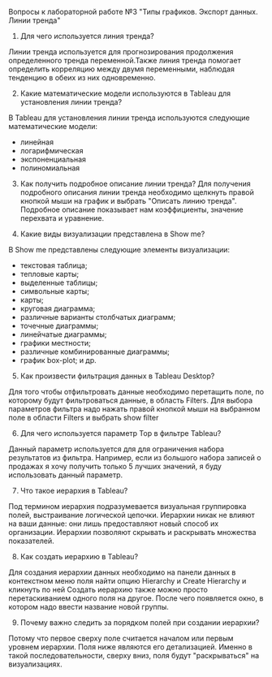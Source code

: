 Вопросы к лабораторной работе №3 "Типы графиков. Экспорт данных. Линии тренда"

1. Для чего используется линия тренда?

Линии тренда используется для прогнозирования продолжения определенного тренда переменной.Также линия тренда
помогает  определить корреляцию между двумя переменными, наблюдая тенденцию в обеих из них одновременно. 

2. Какие математические модели используются в  Tableau  для установления линии тренда?

В  Tableau для установления линии тренда используются следующие математические модели:
- линейная
- логарифмическая
- экспоненциальная
- полиномиальная

3. Как получить подробное описание линии тренда?
Для получения подробного описания линии тренда необходимо щелкнуть правой кнопкой мыши на график и выбрать "Описать линию тренда". 
Подробное описание показывает нам коэффициенты, значение перехвата и уравнение. 

4. Какие виды визуализации представлена в Show me?

В  Show me представлены следующие элементы визуализации:
- текстовая таблица;
- тепловые карты;
- выделенные таблицы;
- символьные карты;
- карты;
- круговая диаграмма;
- различные варианты столбчатых диаграмм;
- точечные диаграммы;
- линейчатые диаграммы;
- графики местности;
- различные комбинированные диаграммы;
- график box-plot; и др.

5. Как произвести фильтрация данных в Tableau Desktop?

Для того чтобы отфильтровать данные необходимо перетащить поле, по которому будут фильтроваться данные, в область Filters.
Для выбора параметров фильтра надо нажать правой кнопкой мыши на выбранном поле в области Filters и выбрать show filter 

6. Для чего используется параметр Top в фильтре Tableau?

Данный параметр используется для  для ограничения набора результатов из фильтра. 
Например, если из большого набора записей о продажах я хочу получить только 5 лучших значений, я буду использовать данный параметр.

7. Что такое иерархия  в  Tableau?

Под термином иерархия подразумевается визуальная группировка полей, выстраивание логической цепочки.
Иерархии никак не влияют на ваши данные: они лишь предоставляют новый способ их организации.
Иерархии позволяют скрывать и раскрывать множества показателей.

8. Как создать иерархию в  Tableau?

Для создания иерархии данных необходимо  на панели данных в контекстном меню поля найти опцию Hierarсhy и Create Hierarсhy и кликнуть по ней
Создать иерархию также можно просто перетаскиванием одного поля на другое. После чего появляется окно, в котором надо ввести название новой группы.

9. Почему важно следить за порядком полей при создании иерархии?

Потому что первое сверху поле считается началом или первым уровнем иерархии. Поля ниже являются его детализацией. 
Именно в такой последовательности, сверху вниз, поля будут "раскрываться" на визуализациях.





